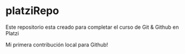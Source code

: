 # platziRepo

Este repositorio esta creado para completar el curso de Git &amp; Github en Platzi

Mi primera contribución local para Github!

